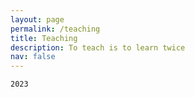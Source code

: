 ```yaml
---
layout: page
permalink: /teaching
title: Teaching
description: To teach is to learn twice
nav: false
---
```


`2023`
